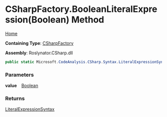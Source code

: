 # CSharpFactory\.BooleanLiteralExpression\(Boolean\) Method

[Home](../../../../README.md)

**Containing Type**: [CSharpFactory](../README.md)

**Assembly**: Roslynator\.CSharp\.dll

```csharp
public static Microsoft.CodeAnalysis.CSharp.Syntax.LiteralExpressionSyntax BooleanLiteralExpression(bool value)
```

### Parameters

**value** &ensp; [Boolean](https://docs.microsoft.com/en-us/dotnet/api/system.boolean)

### Returns

[LiteralExpressionSyntax](https://docs.microsoft.com/en-us/dotnet/api/microsoft.codeanalysis.csharp.syntax.literalexpressionsyntax)

